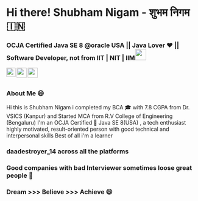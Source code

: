 # Hi there! Shubham Nigam - शुभम निगम 🇮🇳 
### OCJA Certified Java SE 8 @oracle USA || Java Lover ❤ || Software Developer, not from IIT | NIT | IIM<img src="https://github.com/TheDudeThatCode/TheDudeThatCode/blob/master/Assets/Hi.gif" width="29px"> 


<a href="https://www.linkedin.com/in/daadestroyer/">
  <img align="left" width="24px" src="https://cdn.jsdelivr.net/npm/simple-icons@v3/icons/linkedin.svg"  />
</a>
<a href="https://www.instagram.com/daadestroyer_14/">
  <img align="left" width="26px" src="https://cdn.jsdelivr.net/npm/simple-icons@v3/icons/instagram.svg" />
</a>
<a href="mailto:nigamshubham2000@gmail.com">
  <img align="left" width="26px" style="color:red;" src="https://cdn.jsdelivr.net/npm/simple-icons@v3/icons/gmail.svg" />
</a>


<br /><br />

### About Me 😄
Hi this is Shubham Nigam i completed my BCA 🎓 with 7.8 CGPA from Dr. VSICS (Kanpur) and Started MCA from R.V College of Engineering (Bengaluru)
I'm an OCJA Certified 🏅 Java SE 8(USA) , a tech enthusiast highly motivated, result-oriented person with good technical and interpersonal skills Best of all i'm a learner


### daadestroyer_14 across all the platforms
### Good companies with bad Interviewer sometimes loose great people 🤙
### Dream >>> Believe >>> Achieve 😄



